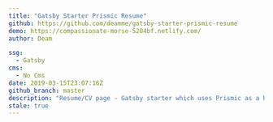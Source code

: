 ```yaml
---
title: "Gatsby Starter Prismic Resume"
github: https://github.com/deamme/gatsby-starter-prismic-resume
demo: https://compassionate-morse-5204bf.netlify.com/
author: Deam

ssg:
  - Gatsby
cms:
  - No Cms
date: 2019-03-15T23:07:16Z
github_branch: master
description: "Resume/CV page - Gatsby starter which uses Prismic as a headless CMS."
stale: true
---
```

